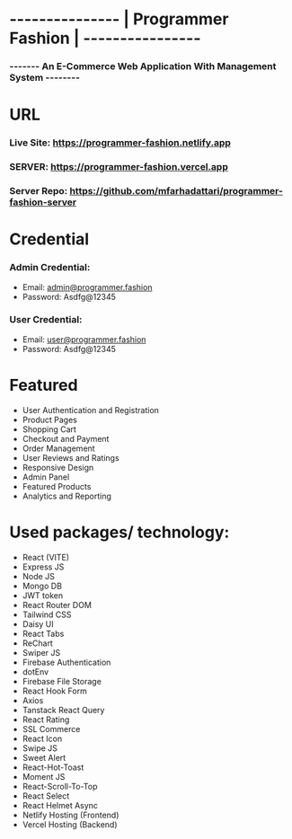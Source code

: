# --------------- | Programmer Fashion | ----------------
### ------- An E-Commerce Web Application With Management System --------
#
# URL
### Live Site: https://programmer-fashion.netlify.app
### SERVER: https://programmer-fashion.vercel.app
### Server Repo: https://github.com/mfarhadattari/programmer-fashion-server

# Credential

### Admin Credential:
- Email: admin@programmer.fashion
- Password: Asdfg@12345

### User Credential:
- Email: user@programmer.fashion
- Password: Asdfg@12345

# Featured
- User Authentication and Registration
- Product Pages
- Shopping Cart
- Checkout and Payment
- Order Management
- User Reviews and Ratings
- Responsive Design
- Admin Panel
- Featured Products
- Analytics and Reporting

# Used packages/ technology:
- React (VITE)
- Express JS
- Node JS
- Mongo DB
- JWT token
- React Router DOM
- Tailwind CSS
- Daisy UI
- React Tabs
- ReChart
- Swiper JS
- Firebase Authentication
- dotEnv
- Firebase File Storage
- React Hook Form
- Axios
- Tanstack React Query
- React Rating
- SSL Commerce
- React Icon
- Swipe JS
- Sweet Alert
- React-Hot-Toast
- Moment JS
- React-Scroll-To-Top
- React Select
- React Helmet Async
- Netlify Hosting (Frontend)
- Vercel Hosting (Backend)
